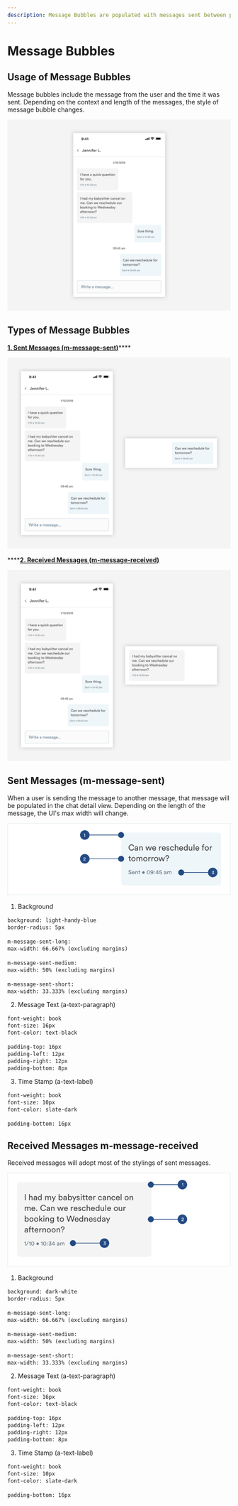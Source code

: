 ```yaml
---
description: Message Bubbles are populated with messages sent between pros and customers.
---
```


# Message Bubbles

## Usage of Message Bubbles

Message bubbles include the message from the user and the time it was sent. Depending on the context and length of the messages, the style of message bubble changes.

![](../.gitbook/assets/message-overview.png)

## Types of Message Bubbles

[**1. Sent Messages \(m-message-sent\)**](message-threads.md#sent-messages-m-message-sent)\*\*\*\*

![](../.gitbook/assets/sent-message.png)

\*\*\*\*[**2. Received Messages \(m-message-received\)**](message-threads.md#received-messages-m-message-received)

![](../.gitbook/assets/received-message.png)

## Sent Messages \(m-message-sent\)

When a user is sending the message to another message, that message will be populated in the chat detail view. Depending on the length of the message, the UI's max width will change.

![](../.gitbook/assets/sent-bubbles.png)

1. Background

```text
background: light-handy-blue 
border-radius: 5px

m-message-sent-long:
max-width: 66.667% (excluding margins)

m-message-sent-medium:
max-width: 50% (excluding margins)

m-message-sent-short:
max-width: 33.333% (excluding margins)
```

2. Message Text \(a-text-paragraph\)

```text
font-weight: book
font-size: 16px
font-color: text-black

padding-top: 16px
padding-left: 12px
padding-right: 12px
padding-bottom: 8px
```

3. Time Stamp \(a-text-label\)

```text
font-weight: book
font-size: 10px
font-color: slate-dark

padding-bottom: 16px
```

## Received Messages m-message-received

Received messages will adopt most of the stylings of sent messages.

![](../.gitbook/assets/received-bubbles.png)

1. Background

```text
background: dark-white 
border-radius: 5px

m-message-sent-long:
max-width: 66.667% (excluding margins)

m-message-sent-medium:
max-width: 50% (excluding margins)

m-message-sent-short:
max-width: 33.333% (excluding margins)
```

2. Message Text \(a-text-paragraph\)

```text
font-weight: book
font-size: 16px
font-color: text-black

padding-top: 16px
padding-left: 12px
padding-right: 12px
padding-bottom: 8px
```

3. Time Stamp \(a-text-label\)

```text
font-weight: book
font-size: 10px
font-color: slate-dark

padding-bottom: 16px
```

